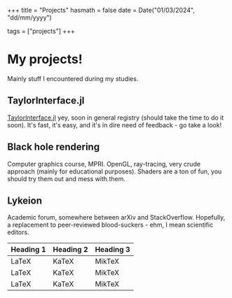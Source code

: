 +++
title = "Projects"
hasmath = false
date = Date("01/03/2024", "dd/mm/yyyy")

tags = ["projects"]
+++

# My projects!

Mainly stuff I encountered during my studies.

## TaylorInterface.jl

[TaylorInterface.jl](https://www.github.com/alseidon/TaylorInterface.jl) yey, soon in general registry (should take the time to do it soon). It's fast, it's easy, and it's in dire need of feedback - go take a look!

## Black hole rendering

Computer graphics course, MPRI. OpenGL, ray-tracing, very crude approach (mainly for educational purposes). Shaders are a ton of fun, you should try them out and mess with them.

## Lykeion

Academic forum, somewhere between arXiv and StackOverflow. Hopefully, a replacement to peer-reviewed blood-suckers - ehm, I mean scientific editors.

| Heading 1 | Heading 2 | Heading 3 |
|-----------|-----------|-----------|
| LaTeX     | KaTeX     | MikTeX    |
| LaTeX     | KaTeX     | MikTeX    |
| LaTeX     | KaTeX     | MikTeX    |
